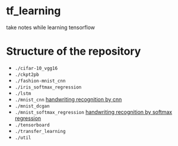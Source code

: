 # tf_learning
take notes while learning tensorflow

# Structure of the repository
* `./cifar-10_vgg16`
* `./ckpt2pb`
* `./fashion-mnist_cnn`
* `./iris_softmax_regression`
* `./lstm`
* `./mnist_cnn` [handwriting recognition by cnn](http://www.tensorfly.cn/tfdoc/tutorials/mnist_pros.html)
* `./mnist_dcgan`
* `./mnist_softmax_regression` [handwriting recognition by softmax regression](http://www.tensorfly.cn/tfdoc/tutorials/mnist_beginners.html)
* `./tensorboard`
* `./transfer_learning`
* `./util`
